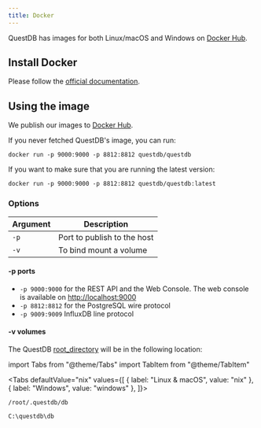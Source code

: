 ```yaml
---
title: Docker
---
```


QuestDB has images for both Linux/macOS and Windows on
[Docker Hub](https://hub.docker.com/r/questdb/questdb).

## Install Docker

Please follow the [official documentation](https://docs.docker.com/get-docker/).

## Using the image

We publish our images to [Docker Hub](https://hub.docker.com/r/questdb/questdb).

If you never fetched QuestDB's image, you can run:

```shell
docker run -p 9000:9000 -p 8812:8812 questdb/questdb
```

If you want to make sure that you are running the latest version:

```shell
docker run -p 9000:9000 -p 8812:8812 questdb/questdb:latest
```

### Options

| Argument | Description                 |
| -------- | --------------------------- |
| `-p`     | Port to publish to the host |
| `-v`     | To bind mount a volume      |

#### -p ports

- `-p 9000:9000` for the REST API and the Web Console. The web console is
  available on [http://localhost:9000](http://localhost:9000)
- `-p 8812:8812` for the PostgreSQL wire protocol
- `-p 9009:9009` InfluxDB line protocol

#### -v volumes

The QuestDB [root_directory](reference/root-directory-structure.md) will be in
the following location:

import Tabs from "@theme/Tabs"
import TabItem from "@theme/TabItem"

<Tabs defaultValue="nix" values={[
  { label: "Linux & macOS", value: "nix" },
  { label: "Windows", value: "windows" },
]}>

<TabItem value="nix">

```shell
/root/.questdb/db
```

</TabItem>

<TabItem value="windows">

```shell
C:\questdb\db
```

</TabItem>

</Tabs>
